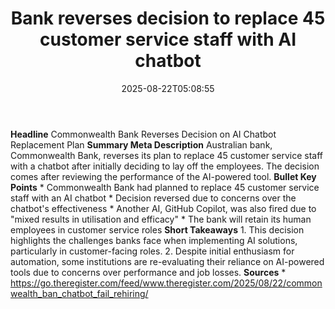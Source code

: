 ﻿---
title: "Bank reverses decision to replace 45 customer service staff with AI chatbot"
date: "2025-08-22T05:08:55"
category: "Markets"
summary: ""
slug: "bank reverses decision to replace 45 customer service staff "
source_urls:
  - "https://go.theregister.com/feed/www.theregister.com/2025/08/22/commonwealth_ban_chatbot_fail_rehiring/"
seo:
  title: "Bank reverses decision to replace 45 customer service staff with AI chatbot | Hash n Hedge"
  description: ""
  keywords: ["news", "markets", "brief"]
---
**Headline** Commonwealth Bank Reverses Decision on AI Chatbot Replacement Plan  **Summary Meta Description** Australian bank, Commonwealth Bank, reverses its plan to replace 45 customer service staff with a chatbot after initially deciding to lay off the employees. The decision comes after reviewing the performance of the AI-powered tool.  **Bullet Key Points**  * Commonwealth Bank had planned to replace 45 customer service staff with an AI chatbot * Decision reversed due to concerns over the chatbot's effectiveness * Another AI, GitHub Copilot, was also fired due to "mixed results in utilisation and efficacy" * The bank will retain its human employees in customer service roles  **Short Takeaways**  1. This decision highlights the challenges banks face when implementing AI solutions, particularly in customer-facing roles. 2. Despite initial enthusiasm for automation, some institutions are re-evaluating their reliance on AI-powered tools due to concerns over performance and job losses.  **Sources** * https://go.theregister.com/feed/www.theregister.com/2025/08/22/commonwealth_ban_chatbot_fail_rehiring/ 
